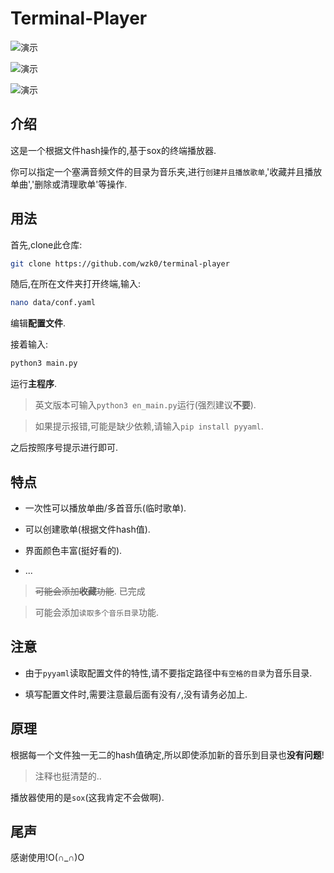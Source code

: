 # Terminal-Player

![演示](https://ghproxy.com/https://raw.githubusercontent.com/wzk0/photo/main/202206241928082.png)

![演示](https://ghproxy.com/https://raw.githubusercontent.com/wzk0/photo/main/%E6%88%AA%E5%9B%BE%202022-07-30%2014-43-27.png)

![演示](https://ghproxy.com/https://raw.githubusercontent.com/wzk0/photo/main/%E6%88%AA%E5%9B%BE%202022-07-30%2016-04-27.png)

## 介绍

这是一个根据文件hash操作的,基于sox的终端播放器.

你可以指定一个塞满音频文件的目录为音乐夹,进行`创建并且播放歌单`,'收藏并且播放单曲','删除或清理歌单'等操作.

## 用法

首先,clone此仓库:

```bash
git clone https://github.com/wzk0/terminal-player
```

随后,在所在文件夹打开终端,输入:

```bash
nano data/conf.yaml
```

编辑**配置文件**.

接着输入:

```bash
python3 main.py
```

运行**主程序**.

> 英文版本可输入`python3 en_main.py`运行(强烈建议**不要**).

> 如果提示报错,可能是缺少依赖,请输入`pip install pyyaml`.

之后按照序号提示进行即可.

## 特点

* 一次性可以播放单曲/多首音乐(临时歌单).

* 可以创建歌单(根据文件hash值).

* 界面颜色丰富(挺好看的).

* ...

> ~~可能会添加**收藏**功能~~. 已完成

> 可能会添加`读取多个音乐目录`功能.

## 注意

* 由于`pyyaml`读取配置文件的特性,请不要指定路径中`有空格的目录`为音乐目录.

* 填写配置文件时,需要注意最后面有没有`/`,没有请务必加上.

## 原理

根据每一个文件独一无二的hash值确定,所以即使添加新的音乐到目录也**没有问题**!

> 注释也挺清楚的..

播放器使用的是`sox`(这我肯定不会做啊).

## 尾声

感谢使用!O(∩_∩)O